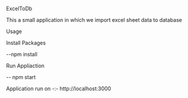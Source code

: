 ExcelToDb

This a small application in which we import excel sheet data to database

Usage

Install Packages

--npm install

Run Appliaction

-- npm start


Application  run on -:- http://localhost:3000